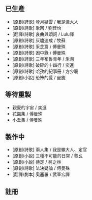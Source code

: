 ## 已生產

* [原創/詩歌] 登月疑雲 / 我是蠍大人
* [原創/詩歌] 歌回 / 劉佳怡
* [翻譯/詩歌] 哀曲與頌詞 / Lulu譯
* [原創/詩歌] 灰燼速成 / 牧蘇
* [原創/詩歌] 采芝篇 / 傅曼殊
* [原創/詩歌] 困中錄 / 傅曼殊
* [原創/詩歌] 三年布魯青年 / 朱洵
* [原創/詩歌] 破碎的十四行 / 奕進
* [原創/詩歌] 哈孜的紀事冊 / 方少聰
* [原創/小說] 恐怖的愛 / 曼旎

## 等待重製

* 親愛的宇宙 / 奕進
* 花園集 / 傅曼殊
* 小丑集 / 傅曼殊

## 製作中

* [原創/詩歌] 兩人集 / 我是蠍大人、定官
* [原創/小說] 三種不可能的日常 / 黎幺
* [原創/小說] 待定 / 柯之林
* [原創/詩歌] 法決疑論 / 傅曼殊
* [翻譯/劇本] 奧塞羅 / 武軍宏譯

## 註冊
